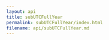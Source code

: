 ```yaml
---
layout: api
title: subUTCFullYear
permalink: subUTCFullYear/index.html
filename: api/subUTCFullYear.md
---
```

